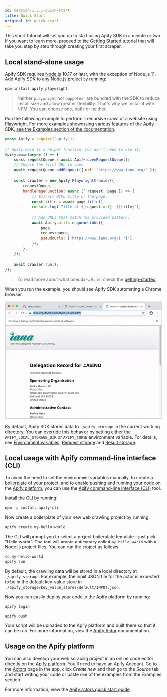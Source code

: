 ```yaml
---
id: version-1.3.1-quick-start
title: Quick Start
original_id: quick-start
---
```


This short tutorial will set you up to start using Apify SDK in a minute or two.
If you want to learn more, proceed to the [Getting Started](../guides/getting-started)
tutorial that will take you step by step through creating your first scraper.

## Local stand-alone usage
Apify SDK requires [Node.js](https://nodejs.org/en/) 10.17 or later, with the exception of Node.js 11.
Add Apify SDK to any Node.js project by running:

```bash
npm install apify playwright
```

> Neither `playwright` nor `puppeteer` are bundled with the SDK to reduce install size and allow greater
> flexibility. That's why we install it with NPM. You can choose one, both, or neither.

Run the following example to perform a recursive crawl of a website using Playwright. For more examples showcasing various features of the Apify SDK,
[see the Examples section of the documentation](../examples/crawl-multiple-urls).

```javascript
const Apify = require('apify');

// Apify.main is a helper function, you don't need to use it.
Apify.main(async () => {
    const requestQueue = await Apify.openRequestQueue();
    // Choose the first URL to open.
    await requestQueue.addRequest({ url: 'https://www.iana.org/' });

    const crawler = new Apify.PlaywrightCrawler({
        requestQueue,
        handlePageFunction: async ({ request, page }) => {
            // Extract HTML title of the page.
            const title = await page.title();
            console.log(`Title of ${request.url}: ${title}`);

            // Add URLs that match the provided pattern.
            await Apify.utils.enqueueLinks({
                page,
                requestQueue,
                pseudoUrls: ['https://www.iana.org/[.*]'],
            });
        },
    });

    await crawler.run();
});
```

> To read more about what pseudo-URL is, check the [getting-started](getting_started#introduction-to-pseudo-urls).

When you run the example, you should see Apify SDK automating a Chrome browser.

![Chrome Scrape](/img/chrome_scrape.gif)

By default, Apify SDK stores data to `./apify_storage` in the current working directory. You can override this behavior by setting either the
`APIFY_LOCAL_STORAGE_DIR` or `APIFY_TOKEN` environment variable. For details, see [Environment variables](../guides/environment-variables), [Request storage](../guides/request-storage) and [Result storage](../guides/result-storage).

## Local usage with Apify command-line interface (CLI)

To avoid the need to set the environment variables manually, to create a boilerplate of your project, and to enable pushing and running your code on
the [Apify platform](../guides/apify-platform), you can use the [Apify command-line interface (CLI)](https://github.com/apify/apify-cli) tool.

Install the CLI by running:

```bash
npm -g install apify-cli
```

Now create a boilerplate of your new web crawling project by running:

```bash
apify create my-hello-world
```

The CLI will prompt you to select a project boilerplate template - just pick "Hello world". The tool will create a directory called `my-hello-world`
with a Node.js project files. You can run the project as follows:

```bash
cd my-hello-world
apify run
```

By default, the crawling data will be stored in a local directory at `./apify_storage`. For example, the input JSON file for the actor is expected to
be in the default key-value store in `./apify_storage/key_value_stores/default/INPUT.json`.

Now you can easily deploy your code to the Apify platform by running:

```bash
apify login
```

```bash
apify push
```

Your script will be uploaded to the Apify platform and built there so that it can be run. For more information, view the
[Apify Actor](https://docs.apify.com/cli) documentation.

## Usage on the Apify platform

You can also develop your web scraping project in an online code editor directly on the [Apify platform](../guides/apify-platform).
You'll need to have an Apify Account. Go to the [Actors](https://my.apify.com/actors) page in the app, click <i>Create new</i>
and then go to the <i>Source</i> tab and start writing your code or paste one of the examples from the Examples section.

For more information, view the [Apify actors quick start guide](https://docs.apify.com/actor/quick-start).
